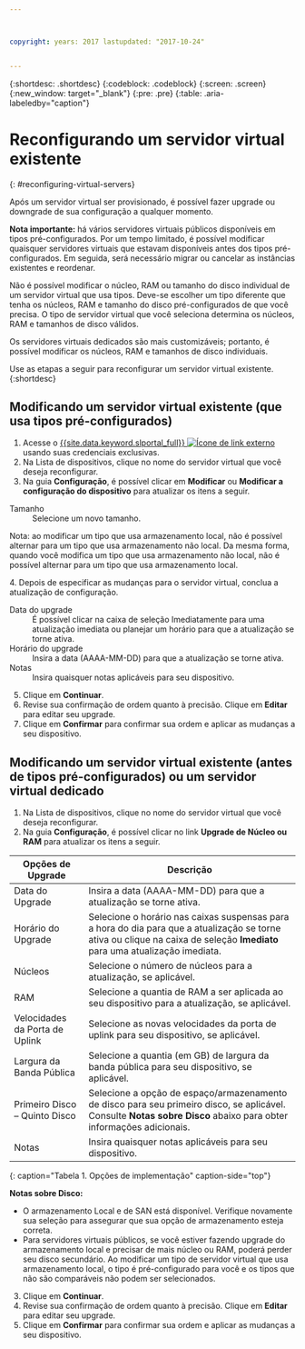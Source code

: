 ```yaml
---



copyright: years: 2017 lastupdated: "2017-10-24"


---
```


{:shortdesc: .shortdesc}
{:codeblock: .codeblock}
{:screen: .screen}
{:new_window: target="_blank"}
{:pre: .pre}
{:table: .aria-labeledby="caption"}


# Reconfigurando um servidor virtual existente
{: #reconfiguring-virtual-servers}

Após um servidor virtual ser provisionado, é possível fazer upgrade ou downgrade de sua configuração a qualquer momento.  

**Nota importante:** há vários servidores virtuais públicos disponíveis em tipos pré-configurados. Por um tempo limitado, é possível modificar quaisquer servidores virtuais que estavam disponíveis antes dos tipos pré-configurados. Em seguida, será necessário migrar ou cancelar as instâncias existentes e reordenar. 

Não é possível modificar o núcleo, RAM ou tamanho do disco individual de um servidor virtual que usa tipos. Deve-se escolher um tipo diferente que tenha os núcleos, RAM e tamanho do disco pré-configurados de que você precisa. O tipo de servidor virtual que você seleciona determina os núcleos, RAM e tamanhos de disco válidos.  

Os servidores virtuais dedicados são mais customizáveis; portanto, é possível modificar os núcleos, RAM e tamanhos de disco individuais.

Use as etapas a seguir para reconfigurar um servidor virtual existente.
{:shortdesc}

## Modificando um servidor virtual existente (que usa tipos pré-configurados)
1. Acesse o [{{site.data.keyword.slportal_full}} ![Ícone de link externo](../icons/launch-glyph.svg "Ícone de link externo")](https://control.softlayer.com/) usando suas credenciais exclusivas. 
2. Na Lista de dispositivos, clique no nome do servidor virtual que você deseja reconfigurar.
3. Na guia **Configuração**, é possível clicar em **Modificar** ou **Modificar a configuração do dispositivo** para atualizar os itens a seguir. 
  <dl>
  <dt>Tamanho</dt>
  <dd>Selecione um novo tamanho.</dd>
  <p><note>Nota: ao modificar um tipo que usa armazenamento local, não é possível alternar para um tipo que usa armazenamento não local. Da mesma forma, quando você modifica um tipo que usa armazenamento não local, não é possível alternar para um tipo que usa armazenamento local.
  </note></p>
  </dl>
4. Depois de especificar as mudanças para o servidor virtual, conclua a atualização de configuração.
  <dl>
  
  <dt>Data do upgrade</dt>
  <dd>É possível clicar na caixa de seleção Imediatamente para uma atualização imediata ou planejar um horário para que a atualização se torne ativa.</dd>

  <dt>Horário do upgrade</dt>
  <dd>Insira a data (AAAA-MM-DD) para que a atualização se torne ativa.</dd>

  <dt>Notas</dt>
  <dd>Insira quaisquer notas aplicáveis para seu dispositivo. </dd>
  </dl>

5. Clique em **Continuar**.
6. Revise sua confirmação de ordem quanto à precisão.  Clique em **Editar** para editar seu upgrade.
7. Clique em **Confirmar** para confirmar sua ordem e aplicar as mudanças a seu dispositivo.

## Modificando um servidor virtual existente (antes de tipos pré-configurados) ou um servidor virtual dedicado
1. Na Lista de dispositivos, clique no nome do servidor virtual que você deseja reconfigurar.
2. Na guia **Configuração**, é possível clicar no link **Upgrade de Núcleo ou RAM** para atualizar os itens a seguir. 
  
|   Opções de Upgrade     |  Descrição                                                                                                |
| ----------------------- | ----------------------------------------------------------------------------------------------------------- |
| Data do Upgrade         | Insira a data (AAAA-MM-DD) para que a atualização se torne ativa.                                                |
| Horário do Upgrade      | Selecione o horário nas caixas suspensas para a hora do dia para que a atualização se torne ativa ou clique na caixa de seleção **Imediato** para uma atualização imediata.                                                                                        |
| Núcleos                 | Selecione o número de núcleos para a atualização, se aplicável. |
| RAM                     | Selecione a quantia de RAM a ser aplicada ao seu dispositivo para a atualização, se aplicável. |
| Velocidades da Porta de Uplink      | Selecione as novas velocidades da porta de uplink para seu dispositivo, se aplicável. |
| Largura da Banda Pública| Selecione a quantia (em GB) de largura da banda pública para seu dispositivo, se aplicável.   |
| Primeiro Disco – Quinto Disco | Selecione a opção de espaço/armazenamento de disco para seu primeiro disco, se aplicável. Consulte **Notas sobre Disco** abaixo para obter informações adicionais.                                                                                                                               |
| Notas                   | Insira quaisquer notas aplicáveis para seu dispositivo.                                                                 |
{: caption="Tabela 1. Opções de implementação" caption-side="top"}   
  
  **Notas sobre Disco:**
  * O armazenamento Local e de SAN está disponível. Verifique novamente sua seleção para assegurar que sua opção de armazenamento esteja correta.
  * Para servidores virtuais públicos, se você estiver fazendo upgrade do armazenamento local e precisar de mais núcleo ou RAM, poderá perder seu disco secundário. Ao modificar um tipo de servidor virtual que usa armazenamento local, o tipo é pré-configurado para você e os tipos que não são comparáveis não podem ser selecionados.
3. Clique em **Continuar**.
4. Revise sua confirmação de ordem quanto à precisão.  Clique em **Editar** para editar seu upgrade.
5. Clique em **Confirmar** para confirmar sua ordem e aplicar as mudanças a seu dispositivo.
